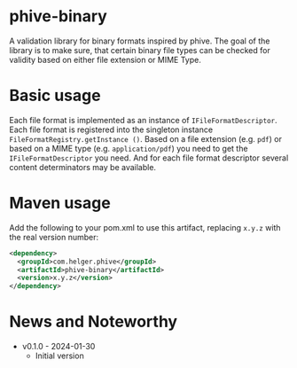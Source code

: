 # phive-binary

A validation library for binary formats inspired by phive.
The goal of the library is to make sure, that certain binary file types can be checked for validity based on either file extension or MIME Type.

# Basic usage

Each file format is implemented as an instance of `IFileFormatDescriptor`.
Each file format is registered into the singleton instance `FileFormatRegistry.getInstance ()`.
Based on a file extension (e.g. `pdf`) or based on a MIME type (e.g. `application/pdf`) you need to get the `IFileFormatDescriptor` you need.
And for each file format descriptor several content determinators may be available.

# Maven usage

Add the following to your pom.xml to use this artifact, replacing `x.y.z` with the real version number:

```xml
<dependency>
  <groupId>com.helger.phive</groupId>
  <artifactId>phive-binary</artifactId>
  <version>x.y.z</version>
</dependency>
```

# News and Noteworthy

* v0.1.0 - 2024-01-30
    * Initial version
